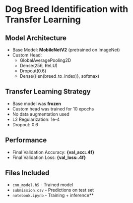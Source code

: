# Dog Breed Identification with Transfer Learning

##  Model Architecture
- Base Model: **MobileNetV2** (pretrained on ImageNet)
- Custom Head:
  - GlobalAveragePooling2D
  - Dense(256, ReLU)
  - Dropout(0.6)
  - Dense({len(breed_to_index)}, softmax)

##  Transfer Learning Strategy
- Base model was **frozen**
- Custom head was trained for 10 epochs
- No data augmentation used
- L2 Regularization: 1e-4  
- Dropout: 0.6

##  Performance
- Final Validation Accuracy: **{val_acc:.4f}** 
- Final Validation Loss: **{val_loss:.4f}** 

##  Files Included
- `cnn_model.h5` - Trained model
- `submission.csv` - Predictions on test set
- `notebook.ipynb` - Training + inference**
